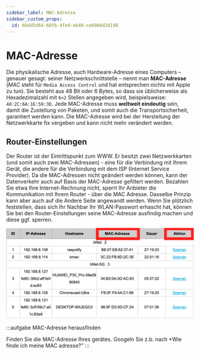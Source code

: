 ```yaml
---
sidebar_label: MAC-Adresse
sidebar_custom_props:
  id: 6bdd5d64-68fb-4fe9-ab48-ce69b6d2d198
---
```


# MAC-Adresse

Die physikalische Adresse, auch Hardware-Adresse eines Computers – genauer gesagt: seiner Netzwerkschnittstelle – nennt man **MAC-Adresse** (*MAC* steht für `Media Access Control` und hat entsprechen nichts mit Apple zu tun). Sie besteht aus 48 Bit oder 6 Bytes, so dass sie üblicherweise als Hexadezimalzahl mit `6×2` Stellen angegeben wird, beispielsweise: `48:2C:6A:1E:59:3D`. Jede MAC-Adresse muss **weltweit eindeutig** sein, damit die Zustellung von Paketen, und somit auch die Transportsicherheit, garantiert werden kann. Die MAC-Adresse wird bei der Herstellung der Netzwerkkarte fix vergeben und kann nicht mehr verändert werden.

## Router-Einstellungen

Der Router ist der Eintrittspunkt zum WWW. Er besitzt zwei Netzwerkkarten (und somit auch zwei MAC-Adressen) - eine für die Verbindung mit Ihrem Gerät, die andere für die Verbindung mit dem ISP (Internet Service Provider). Da die MAC-Adressen nicht geändert werden können, kann der Datenverkehr auch auf Basis der MAC-Adresse gefiltert werden. Bezahlen Sie etwa Ihre Internet-Rechnung nicht, sperrt Ihr Anbieter die Kommunikation mit Ihrem Router - über die MAC Adresse. Dasselbe Prinzip kann aber auch auf die Andere Seite angewandt werden. Wenn Sie plötzlich feststellen, dass sich Ihr Nachbar Ihr WLAN-Passwort erhascht hat, können Sie bei den Router-Einstellungen seine MAC-Adresse ausfindig machen und diese ggf. sperren.

![Router Einstellungen: MAC-Adressen sperren](images/mac-address-config.png)

:::aufgabe MAC-Adresse herausfinden

Finden Sie die MAC-Adresse Ihres gerätes. Googeln Sie z.b. nach *Wie finde ich meine MAC adresse?"
:::
